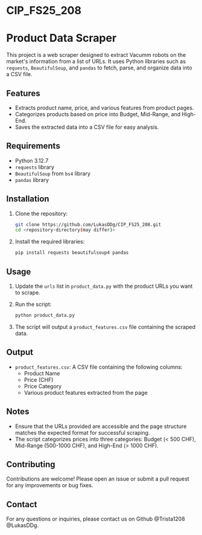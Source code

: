 # CIP_FS25_208
# Product Data Scraper

This project is a web scraper designed to extract Vacumm robots on the market's information from a list of URLs. It uses Python libraries such as `requests`, `BeautifulSoup`, and `pandas` to fetch, parse, and organize data into a CSV file.

## Features

- Extracts product name, price, and various features from product pages.
- Categorizes products based on price into Budget, Mid-Range, and High-End.
- Saves the extracted data into a CSV file for easy analysis.

## Requirements

- Python 3.12.7
- `requests` library
- `BeautifulSoup` from `bs4` library
- `pandas` library

## Installation

1. Clone the repository:
   ```bash
   git clone https://github.com/LukasDDg/CIP_FS25_208.git
   cd <repository-directory(may differ)>
   ```

2. Install the required libraries:
   ```bash
   pip install requests beautifulsoup4 pandas
   ```

## Usage

1. Update the `urls` list in `product_data.py` with the product URLs you want to scrape.

2. Run the script:
   ```bash
   python product_data.py
   ```

3. The script will output a `product_features.csv` file containing the scraped data.

## Output

- `product_features.csv`: A CSV file containing the following columns:
  - Product Name
  - Price (CHF)
  - Price Category
  - Various product features extracted from the page

## Notes

- Ensure that the URLs provided are accessible and the page structure matches the expected format for successful scraping.
- The script categorizes prices into three categories: Budget (< 500 CHF), Mid-Range (500-1000 CHF), and High-End (> 1000 CHF).

## Contributing

Contributions are welcome! Please open an issue or submit a pull request for any improvements or bug fixes.

## Contact

For any questions or inquiries, please contact us on Github @Trista1208 @LukasDDg.

